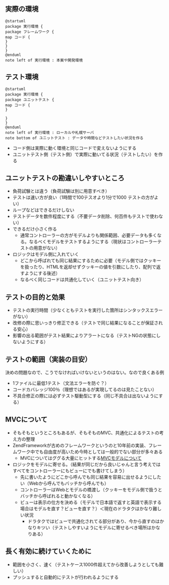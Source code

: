 ## 実際の環境

```
@startuml
package 実行環境 {
package フレームワーク {
map コード {
}
}
}
@enduml
note left of 実行環境 : 本案や開発環境
```

## テスト環境

```
@startuml
package 実行環境 {
package ユニットテスト {
map コード {
}

}
}
@enduml
note left of 実行環境 : ローカルや札幌サーバ
note bottom of ユニットテスト : データや時間などテストしたい状況を作る
```
- コード側は実際に動く環境と同じコードで変えないようにする
- ユニットテスト側（テスト側）で実際に動いてる状況（テストしたい）を作る

## ユニットテストの勘違いしやすいところ
- 負荷試験とは違う（負荷試験は別に用意すべき）
-  テストは速い方が良い（1時間で100テスオより1分で1000 テストの方がよい）
  - ループなどはできるだけしない
  - テストデータを数件程度にする（不要データ削除、何百件もテストで使わない） 
- できるだけ小さく作る
  - 通常コントローラーの方がモデルよりも関係範囲、必要データも多くなる。なるべくモデルをテストするようにする（現状はコントローラーテストの用意がない）
- ロジックはモデル側に入れていく
  - どこから呼ばれても同じ結果にするために必要（モデル側ではクッキーを扱ったり、HTMLを返却せずクッキーの値を引数にしたり、配列で返すようにする後述）
  - なるべく同じコードは共通化していく（ユニットテスト向き）
## テストの目的と効果
- テストの実行時間（少なくともテストを実行した箇所はシンタックスエラーがない）
- 改修の際に思いっきり修正できる（テストで同じ結果になることが保証される安心）
- 影響の出る範囲がテスト結果によりアラートになる（テストNGの状態にしないようにする）
## テストの範囲（実装の目安）
決めの問題なので、こうでなければいけないというのはない。なので良くある例
- 1ファイルに最低1テスト（文法エラーを防ぐ？）
- コードカバレッジ100％（理想ではあるが実現してるのは見たことない）
- 不具合修正の際には必ずテスト駆動型にする（同じ不具合は出ないようにする）
## MVCについて
- そもそもというところもあるが、そもそものMVC、共通化によるテストの考え方の整理
- ZendFrameworkが古めのフレームワークというのと10年前の実装、フレームワーク中でも自由度が高いため今時としては一般的でない部分が多々ある
  - MVCについてはググる大量にヒットする[MVCモデルについて](https://qiita.com/s_emoto/items/975cc38a3e0de462966a)
- ロジックをモデルに寄せる。（結果が同じだから良いじゃんと言う考えではすべてをコントローラーにもビューにでも書けてしまう）
  - 先に書いたようにどこから呼んでも同じ結果を容易に出せるようにしたい（Webから呼んでもバッチから呼んでも）
  - コントローラーはWebとモデルの橋渡し（クッキーをモデル側で扱うとバッチから呼ばれると動かなくなる）
  - ビューは表示の仕方を決める（モデルで日本語で返すと英語で表示する場合はモデルを直す？ビューを直す？）＜現在のドラタクはかなり難しい状況
    - ドラタクではビューで共通化されてる部分があり、今から直すのはかなりキツい（テストしやすいようにモデルに寄せるべき場所はかなりある）
## 長く有効に続けていくために
- 範囲を小さく、速く（テストケース1000件超えてから改善しようとしても難しい）
- プッシュすると自動的にテストが行われるようにする
